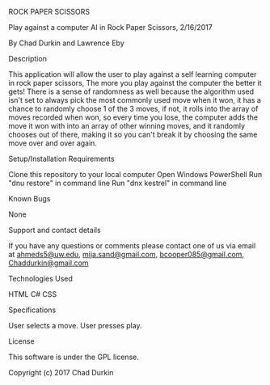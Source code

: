 ROCK PAPER SCISSORS

Play against a computer AI in Rock Paper Scissors, 2/16/2017

By Chad Durkin and Lawrence Eby

Description

This application will allow the user to play against a self learning computer in rock paper scissors, The more you play against the computer the better it gets! There is a sense of randomness as well because the algorithm used isn't set to always pick the most commonly used move when it won, it has a chance to randomly choose 1 of the 3 moves, if not, it rolls into the array of moves recorded when won, so every time you lose, the computer adds the move it won with into an array of other winning moves, and it randomly chooses out of there, making it so you can't break it by choosing the same move over and over again.

Setup/Installation Requirements

Clone this repository to your local computer
Open Windows PowerShell
Run "dnu restore" in command line
Run "dnx kestrel" in command line

Known Bugs

None

Support and contact details

If you have any questions or comments please contact one of us via email at ahmeds5@uw.edu, mija.sand@gmail.com, bcooper085@gmail.com, Chaddurkin@gmail.com

Technologies Used

HTML
C#
CSS

Specifications

User selects a move.
User presses play.

License

This software is under the GPL license.

Copyright (c) 2017 Chad Durkin

